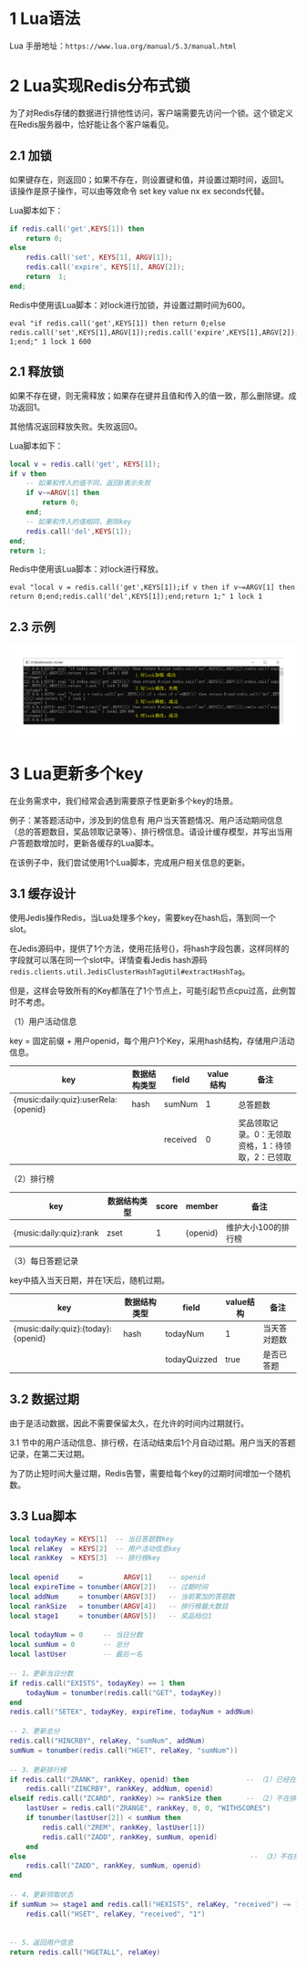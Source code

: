 
# 1 Lua语法

Lua 手册地址：`https://www.lua.org/manual/5.3/manual.html`

# 2 Lua实现Redis分布式锁

为了对Redis存储的数据进行排他性访问，客户端需要先访问一个锁。这个锁定义在Redis服务器中，恰好能让各个客户端看见。

## 2.1 加锁

如果键存在，则返回0；如果不存在，则设置键和值，并设置过期时间，返回1。该操作是原子操作，可以由等效命令 set key value nx ex seconds代替。

Lua脚本如下：

```lua
if redis.call('get',KEYS[1]) then 
    return 0;
else 
    redis.call('set', KEYS[1], ARGV[1]);
    redis.call('expire', KEYS[1], ARGV[2]);
    return  1;
end;
```

Redis中使用该Lua脚本：对lock进行加锁，并设置过期时间为600。

```redis
eval "if redis.call('get',KEYS[1]) then return 0;else redis.call('set',KEYS[1],ARGV[1]);redis.call('expire',KEYS[1],ARGV[2]);return  1;end;" 1 lock 1 600
```

## 2.1 释放锁

如果不存在键，则无需释放；如果存在键并且值和传入的值一致，那么删除键。成功返回1。

其他情况返回释放失败。失败返回0。

Lua脚本如下：

```lua
local v = redis.call('get', KEYS[1]);
if v then 
    -- 如果和传入的值不同，返回0表示失败
    if v~=ARGV[1] then 
        return 0;
    end;
    -- 如果和传入的值相同，删除key
    redis.call('del',KEYS[1]);
end;
return 1;
```

Redis中使用该Lua脚本：对lock进行释放。

```redis
eval "local v = redis.call('get',KEYS[1]);if v then if v~=ARGV[1] then return 0;end;redis.call('del',KEYS[1]);end;return 1;" 1 lock 1
```

## 2.3 示例

![](../assets/images/Redis/B/1.png)

# 3 Lua更新多个key

在业务需求中，我们经常会遇到需要原子性更新多个key的场景。

例子：某答题活动中，涉及到的信息有 用户当天答题情况、用户活动期间信息（总的答题数目，奖品领取记录等）、排行榜信息。请设计缓存模型，并写出当用户答题数增加时，更新各缓存的Lua脚本。

在该例子中，我们尝试使用1个Lua脚本，完成用户相关信息的更新。

## 3.1 缓存设计

使用Jedis操作Redis，当Lua处理多个key，需要key在hash后，落到同一个slot。

在Jedis源码中，提供了1个方法，使用花括号{}，将hash字段包裹，这样同样的字段就可以落在同一个slot中。详情查看Jedis hash源码`redis.clients.util.JedisClusterHashTagUtil#extractHashTag`。

但是，这样会导致所有的Key都落在了1个节点上，可能引起节点cpu过高，此例暂时不考虑。

（1）用户活动信息

key = 固定前缀 + 用户openid，每个用户1个Key，采用hash结构，存储用户活动信息。

| key  | 数据结构类型 | field |value结构 | 备注 |
| ---- | ------------| ----- | -------- |-----|
| {music:daily:quiz}:userRela:{openid} | hash |sumNum   |   1   |总答题数|
|  |  |received    |   0   |奖品领取记录。0：无领取资格，1：待领取，2：已领取|

（2）排行榜

| key  | 数据结构类型 | score |member | 备注 |
| ---- | ------------| ----- | -------- |-----|
| {music:daily:quiz}:rank | zset |1   |   {openid}   |维护大小100的排行榜   |

（3）每日答题记录

key中插入当天日期，并在1天后，随机过期。

| key  | 数据结构类型 |field| value结构 | 备注 |
| ---- | ------------|-----|---------- |-----|
|{music:daily:quiz}:{today}:{openid} | hash |todayNum|  1   |当天答对题数|
|  |  |todayQuizzed|  true   |是否已答题|

## 3.2 数据过期

由于是活动数据，因此不需要保留太久，在允许的时间内过期就行。

3.1 节中的用户活动信息、排行榜，在活动结束后1个月自动过期。用户当天的答题记录，在第二天过期。

为了防止短时间大量过期，Redis告警，需要给每个key的过期时间增加一个随机数。

## 3.3 Lua脚本

```lua
local todayKey = KEYS[1]  -- 当日答题数key
local relaKey  = KEYS[2]  -- 用户活动信息key
local rankKey  = KEYS[3]  -- 排行榜key

local openid     =          ARGV[1]    -- openid
local expireTime = tonumber(ARGV[2])   -- 过期时间
local addNum     = tonumber(ARGV[3])   -- 当前累加的答题数
local rankSize   = tonumber(ARGV[4])   -- 排行榜最大数目
local stage1     = tonumber(ARGV[5])   -- 奖品档位1

local todayNum = 0     -- 当日分数
local sumNum = 0       -- 总分
local lastUser         -- 最后一名

-- 1、更新当日分数
if redis.call("EXISTS", todayKey) == 1 then
    todayNum = tonumber(redis.call("GET", todayKey))
end
redis.call("SETEX", todayKey, expireTime, todayNum + addNum)

-- 2、更新总分
redis.call("HINCRBY", relaKey, "sumNum", addNum)
sumNum = tonumber(redis.call("HGET", relaKey, "sumNum"))

-- 3、更新排行榜
if redis.call("ZRANK", rankKey, openid) then              -- （1）已经在排行榜  -> 直接更新分数
    redis.call("ZINCRBY", rankKey, addNum, openid)
elseif redis.call("ZCARD", rankKey) >= rankSize then      -- （2）不在排行榜，且排行榜已满 -> 和最后一名比较
    lastUser = redis.call("ZRANGE", rankKey, 0, 0, "WITHSCORES")
    if tonumber(lastUser[2]) < sumNum then
        redis.call("ZREM", rankKey, lastUser[1])
        redis.call("ZADD", rankKey, sumNum, openid)
    end
else                                                       -- （3）不在排行榜，且排行榜未满 -> 直接加入
    redis.call("ZADD", rankKey, sumNum, openid)
end

-- 4、更新领取状态
if sumNum >= stage1 and redis.call("HEXISTS", relaKey, "received") ~= 1 then
    redis.call("HSET", relaKey, "received", "1")


-- 5、返回用户信息
return redis.call("HGETALL", relaKey)
```
